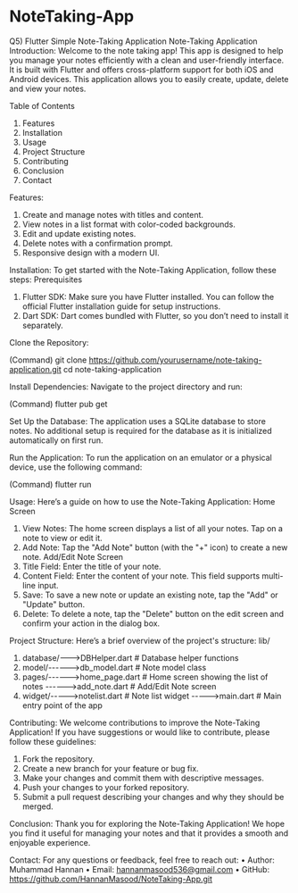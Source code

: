 # NoteTaking-App
Q5) Flutter Simple Note-Taking Application
Note-Taking Application
Introduction:
Welcome to the note taking app! This app is designed to help you manage your notes efficiently with a clean and user-friendly interface. It is built with Flutter and offers cross-platform support for both iOS and Android devices. This application allows you to easily create, update, delete and view your notes.

Table of Contents
1. Features
2. Installation
3. Usage
4. Project Structure
5. Contributing
6. Conclusion
7. Contact

Features:
1. Create and manage notes with titles and content.
2. View notes in a list format with color-coded backgrounds.
3. Edit and update existing notes.
4. Delete notes with a confirmation prompt.
5. Responsive design with a modern UI.

Installation:
To get started with the Note-Taking Application, follow these steps:
Prerequisites
1. Flutter SDK: Make sure you have Flutter installed. You can follow the official Flutter installation guide for setup instructions.
2. Dart SDK: Dart comes bundled with Flutter, so you don’t need to install it separately.


Clone the Repository:

(Command)
git clone https://github.com/yourusername/note-taking-application.git
cd note-taking-application

Install Dependencies:
Navigate to the project directory and run:

(Command)
flutter pub get

Set Up the Database:
The application uses a SQLite database to store notes. No additional setup is required for the database as it is initialized automatically on first run.

Run the Application:
To run the application on an emulator or a physical device, use the following command:

(Command)
flutter run

Usage:
Here’s a guide on how to use the Note-Taking Application:
Home Screen
1. View Notes: The home screen displays a list of all your notes. Tap on a note to view or edit it.
2. Add Note: Tap the "Add Note" button (with the "+" icon) to create a new note.
Add/Edit Note Screen
1. Title Field: Enter the title of your note.
2. Content Field: Enter the content of your note. This field supports multi-line input.
3. Save: To save a new note or update an existing note, tap the "Add" or "Update" button.
4. Delete: To delete a note, tap the "Delete" button on the edit screen and confirm your action in the dialog box.

Project Structure:
Here’s a brief overview of the project's structure:
lib/
1. database/--->DBHelper.dart        # Database helper functions
2. model/------>db_model.dart        # Note model class
3. pages/------>home_page.dart       # Home screen showing the list of notes
         ------>add_note.dart        # Add/Edit Note screen
4. widget/----->notelist.dart        # Note list widget
          ----->main.dart                # Main entry point of the app

Contributing:
We welcome contributions to improve the Note-Taking Application! If you have suggestions or would like to contribute, please follow these guidelines:
1.	Fork the repository.
2.	Create a new branch for your feature or bug fix.
3.	Make your changes and commit them with descriptive messages.
4.	Push your changes to your forked repository.
5.	Submit a pull request describing your changes and why they should be merged.

Conclusion:
Thank you for exploring the Note-Taking Application! We hope you find it useful for managing your notes and that it provides a smooth and enjoyable experience.

Contact:
For any questions or feedback, feel free to reach out:
•	Author: Muhammad Hannan
•	Email: hannanmasood536@gmail.com
•	GitHub: https://github.com/HannanMasood/NoteTaking-App.git

